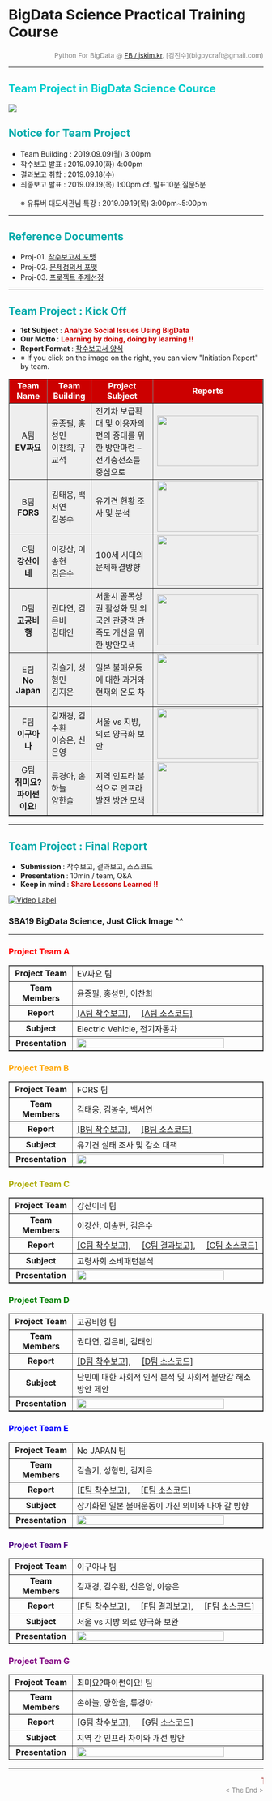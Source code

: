 
# BigData Science Practical Training Course

<div align='right'><font size=2 color='gray'>Python For BigData @ <font color='blue'><a href='https://www.facebook.com/jskim.kr'>FB / jskim.kr</a></font>, [김진수](bigpycraft@gmail.com)</font></div>
<hr>

<h2><font color="#00CCCC"><b>Team Project in BigData Science Cource</b></font></h2>

<img src="./images/BigData_Project.png">

## <font color='#00AAAA'>Notice for Team Project</font>
>  
- Team Building : 2019.09.09(월) 3:00pm
- 착수보고 발표 : 2019.09.10(화) 4:00pm    
- 결과보고 취합 : 2019.09.18(수)  
- 최종보고 발표 : 2019.09.19(목) 1:00pm    cf. 발표10분,질문5분
<br/><br/>※ 유튜버 대도서관님 특강 : 2019.09.19(목) 3:00pm~5:00pm 

<hr>


## <font color='#00AAAA'>Reference Documents</font>

- Proj-01. [착수보고서 포맷           ][proj-01]
- Proj-02. [문제정의서 포맷           ][proj-02]
- Proj-03. [프로젝트 주제선정         ][proj-03]


[proj-01]:  ./docu/SBA19_착수보고서_포맷_OOO팀.docx             "Go proj-01"
[proj-02]:  ./docu/SBA19_문제정의서_포맷.pdf                    "Go proj-02"
[proj-03]:  ./docu/SBA19_관심주제발표_For_Team_Building.pdf     "Go proj-03"

<hr>


##  <font color='#00AAAA'>Team Project : Kick Off</font>

- <b>1st Subject </b>: <font color='#CC0000'><b>Analyze Social Issues Using BigData </b></font>
- <b>Our Motto   </b>: <font color='#CC0000'><b>Learning by doing, doing by learning !! </b></font>
- <b>Report Format </b>: <a href="./docu/SBA19_착수보고서_포맷_OOO팀.docx">착수보고서 양식</a>
- ※ If you click on the image on the right, you can view "Initiation Report" by team.


<div align="left">
<table border=1 bgcolor="#EEEEEE">
	<tr bgcolor="#CC0000">
		<td width="100"><div align="center"><font color="#FFFFFF"><b>Team Name        </b></font></div></td>
		<td width="100"><div align="center"><font color="#FFFFFF"><b>Team Building    </b></font></div></td>
		<td width="300"><div align="center"><font color="#FFFFFF"><b>Project Subject  </b></font></div></td>
		<td width="120"><div align="center"><font color="#FFFFFF"><b>Reports          </b></font></div></td>
	</tr>
	<tr>
		<td><div align="center"> A팀<br/> <b>EV짜요</b>                                                                                          </div></td>
		<td><div align="left"  > 윤종필, 홍성민<br/> 이찬희, 구교석                                                                              </div></td>
		<td><div align="left"  > 전기차 보급확대 및 이용자의 편의 증대를 위한 방안마련 – 전기충전소를 중심으로 	                                 </div></td>
		<td><div align="center"> <a href="reports/SBA19_S1_착수보고서_A팀.pdf"><img src='images/Team_A_전기차2.jpg' width=200 height=100></a>    </div></td>
	</tr>
	<tr>
		<td><div align="center"> B팀<br/> <b>FORS</b>                                                                                          </div></td>
		<td><div align="left"  > 김태웅, 백서연<br/> 김봉수                                                                                      </div></td>
		<td><div align="left"  > 유기견 현황 조사 및 분석                                                                                        </div></td>
		<td><div align="center"> <a href="reports/SBA19_S1_착수보고서_B팀.pdf"><img src='images/Team_B_유기견.jpg'  width=200 height=100></a>    </div></td>
	</tr>
	<tr>
		<td><div align="center"> C팀<br/> <b>강산이네</b>                                                                                         </div></td>
		<td><div align="left"  > 이강산, 이송현<br/> 김은수                                                                                       </div></td>
		<td><div align="left"  > 100세 시대의 문제해결방향                                                                                        </div></td>
		<td><div align="center"> <a href="reports/SBA19_S1_착수보고서_C팀.pdf"><img src='images/Team_C_백세시대.jpg' width=200 height=100></a>    </div></td>
	</tr>
	<tr>
		<td><div align="center"> D팀<br/> <b>고공비행</b>                                                                                         </div></td>
		<td><div align="left"  > 권다연, 김은비<br/> 김태인                                                                                       </div></td>
		<td><div align="left"  > 서울시 골목상권 활성화 및 외국인 관광객 만족도 개선을 위한 방안모색                                              </div></td>
		<td><div align="center"> <a href="reports/SBA19_S1_착수보고서_D팀.pdf"><img src='images/Team_D_골목상권.jpg'  width=200 height=100></a>   </div></td>
	</tr>
	<tr>
		<td><div align="center"> E팀<br/> <b>No Japan</b>                                                                                         </div></td>
		<td><div align="left"  > 김슬기, 성형민<br/> 김지은                                                                                       </div></td>
		<td><div align="left"  > 일본 불매운동에 대한 과거와 현재의 온도 차                                                                       </div></td>
		<td><div align="center"> <a href="reports/SBA19_S1_착수보고서_E팀.pdf"><img src='images/Team_E_노우재팬.gif'  width=200 height=100></a>   </div></td>
	</tr>
	<tr>
		<td><div align="center"> F팀<br/> <b>이구아나</b>                                                                                         </div></td>
		<td><div align="left"  > 김재경, 김수환	<br/> 이승은, 신은영                                                                              </div></td>
		<td><div align="left"  > 서울 vs 지방, 의료 양극화 보안	                                                                                  </div></td>
		<td><div align="center"> <a href="reports/SBA19_S1_착수보고서_F팀.pdf"><img src='images/Team_F_양극화.png'  width=200 height=100></a>     </div></td>
	</tr>
	<tr>
		<td><div align="center"> G팀<br/> <b>취미요?<br/>파이썬이요!</b>                                                                           </div></td>
		<td><div align="left"  > 류경아, 손하늘	<br/> 양한솔                                                                                      </div></td>
		<td><div align="left"  > 지역 인프라 분석으로 인프라 발전 방안 모색	                                                                      </div></td>
		<td><div align="center"> <a href="reports/SBA19_S1_착수보고서_G팀.pdf"><img src='images/Team_G_사회인프라.jpg'  width=200 height=100></a> </div></td>
	</tr>
</table>
</div>

<hr>

##  <font color='#00AAAA'>Team Project : Final Report</font>
- <b>Submission   </b>: 착수보고, 결과보고, 소스코드
- <b>Presentation </b>: 10min / team, Q&A
- <b>Keep in mind </b>: <font color='#CC0000'><b> Share Lessons Learned !! </b></font>

[![Video Label](mov/SBA19_01.JPG)](https://youtu.be/G0u2V-en8oA) 
### SBA19 BigData Science, Just Click Image ^^

<hr>

### <font color="red">Project Team A </font>

<div align=left width=100%>
<table border=1 width=100%>
	<tr>
		<td width="25%"><div align="center"><b>Project Team</b></div></td>
		<td width="75%"><div align="left" > EV짜요 팀</div></td>
	</tr>
	<tr>
		<td><div align="center"><b>Team Members</b></div></td>
		<td><div align="left" > 윤종필, 홍성민, 이찬희 </div></td>
	</tr>
	<tr>
		<td><div align="center"><b>Report</b></div></td>
		<td>
			<div align="left" > 
				<a href="reports/SBA19_S1_착수보고서_A팀.pdf">[A팀 착수보고]</a>, &nbsp;&nbsp;&nbsp; 
				<a href="reports/Team_A/code/">[A팀 소스코드]</a>  
			</div>
		</td>
	</tr>
	<tr>
		<td><div align="center"><b>Subject</b></div></td>
		<td><div align="left" > Electric Vehicle, 전기자동차</div></td>
	</tr>
	<tr>
		<td><div align="center"><b>Presentation</b></div></td>
		<td><div align="left" ><a href="reports/SBA19_S3_최종보고서_A팀.pdf"><img src="images/Front_A.png" width="90%"></a></div></td>
	</tr>
</table>
</div>


### <font color="orange">Project Team B </font>

<div align=left width=100%>
<table border=1 width=100%>
	<tr>
		<td width="25%"><div align="center"><b>Project Team</b></div></td>
		<td width="75%"><div align="left" > FORS 팀</div></td>
	</tr>
	<tr>
		<td><div align="center"><b>Team Members</b></div></td>
		<td><div align="left" > 김태웅, 김봉수, 백서연 </div></td>
	</tr>
	<tr>
		<td><div align="center"><b>Report</b></div></td>
		<td>
			<div align="left" > 
				<a href="reports/SBA19_S1_착수보고서_B팀.pdf">[B팀 착수보고]</a>, &nbsp;&nbsp;&nbsp; 
				<a href="reports/Team_B/code/">[B팀 소스코드]</a>  
			</div>
		</td>
	</tr>
	<tr>
		<td><div align="center"><b>Subject</b></div></td>
		<td><div align="left" > 유기견 실태 조사 및 감소 대책</div></td>
	</tr>
	<tr>
		<td><div align="center"><b>Presentation</b></div></td>
		<td><div align="left" ><a href="reports/SBA19_S3_최종보고서_B팀.pdf"><img src="images/Front_B.png" width="90%"></a></div></td>
	</tr>
</table>
</div>

### <font color="#AAAA00">Project Team C </font>

<div align=left width=100%>
<table border=1 width=100%>
	<tr>
		<td width="25%"><div align="center"><b>Project Team</b></div></td>
		<td width="75%"><div align="left" > 강산이네 팀</div></td>
	</tr>
	<tr>
		<td><div align="center"><b>Team Members</b></div></td>
		<td><div align="left" > 이강산, 이송현, 김은수 </div></td>
	</tr>
	<tr>
		<td><div align="center"><b>Report</b></div></td>
		<td>
			<div align="left" > 
				<a href="reports/SBA19_S1_착수보고서_C팀.pdf">[C팀 착수보고]</a>, &nbsp;&nbsp;&nbsp; 
				<a href="reports/SBA19_S2_결과보고서_C팀.pdf">[C팀 결과보고]</a>, &nbsp;&nbsp;&nbsp; 
				<a href="reports/Team_C/code/">[C팀 소스코드]</a>  
			</div>
		</td>
	</tr>
	<tr>
		<td><div align="center"><b>Subject</b></div></td>
		<td><div align="left" > 고령사회 소비패턴분석 </div></td>
	</tr>
	<tr>
		<td><div align="center"><b>Presentation</b></div></td>
		<td><div align="left" ><a href="reports/SBA19_S3_최종보고서_C팀.pdf"><img src="images/Front_C.png" width="90%"></a></div></td>
	</tr>
</table>
</div>


### <font color="green">Project Team D </font>

<div align=left width=100%>
<table border=1 width=100%>
	<tr>
		<td width="25%"><div align="center"><b>Project Team</b></div></td>
		<td width="75%"><div align="left" > 고공비행 팀</div></td>
	</tr>
	<tr>
		<td><div align="center"><b>Team Members</b></div></td>
		<td><div align="left" > 권다연, 김은비, 김태인 </div></td>
	</tr>
	<tr>
		<td><div align="center"><b>Report</b></div></td>
		<td>
			<div align="left" > 
				<a href="reports/SBA19_S1_착수보고서_D팀.pdf">[D팀 착수보고]</a>, &nbsp;&nbsp;&nbsp; 
				<a href="reports/Team_D/code/">[D팀 소스코드]</a>  
			</div>
		</td>
	</tr>
	<tr>
		<td><div align="center"><b>Subject</b></div></td>
		<td><div align="left" > 난민에 대한 사회적 인식 분석 및 사회적 불안감 해소 방안 제안 </div></td>
	</tr>
	<tr>
		<td><div align="center"><b>Presentation</b></div></td>
		<td><div align="left" ><a href="reports/SBA19_S3_최종보고서_D팀.pdf"><img src="images/Front_D.png" width="90%"></a></div></td>
	</tr>
</table>
</div>


### <font color="blue">Project Team E </font>

<div align=left width=100%>
<table border=1 width=100%>
	<tr>
		<td width="25%"><div align="center"><b>Project Team</b></div></td>
		<td width="75%"><div align="left" > No JAPAN 팀</div></td>
	</tr>
	<tr>
		<td><div align="center"><b>Team Members</b></div></td>
		<td><div align="left" > 김슬기, 성형민, 김지은 </div></td>
	</tr>
	<tr>
		<td><div align="center"><b>Report</b></div></td>
		<td>
			<div align="left" > 
				<a href="reports/SBA19_S1_착수보고서_E팀.pdf">[E팀 착수보고]</a>, &nbsp;&nbsp;&nbsp; 
				<a href="reports/Team_E/code/">[E팀 소스코드]</a>  
			</div>
		</td>
	</tr>
	<tr>
		<td><div align="center"><b>Subject</b></div></td>
		<td><div align="left" > 장기화된 일본 불매운동이 가진 의미와 나아 갈 방향 </div></td>
	</tr>
	<tr>
		<td><div align="center"><b>Presentation</b></div></td>
		<td><div align="left" ><a href="reports/SBA19_S3_최종보고서_E팀.pdf"><img src="images/Front_E.png" width="90%"></a></div></td>
	</tr>
</table>
</div>

### <font color="indigo">Project Team F </font>

<div align=left width=100%>
<table border=1 width=100%>
	<tr>
		<td width="25%"><div align="center"><b>Project Team</b></div></td>
		<td width="75%"><div align="left" > 이구아나 팀</div></td>
	</tr>
	<tr>
		<td><div align="center"><b>Team Members</b></div></td>
		<td><div align="left" > 김재경, 김수환, 신은영, 이승은 </div></td>
	</tr>
	<tr>
		<td><div align="center"><b>Report</b></div></td>
		<td>
			<div align="left" > 
				<a href="reports/SBA19_S1_착수보고서_F팀.pdf">[F팀 착수보고]</a>, &nbsp;&nbsp;&nbsp; 
				<a href="reports/SBA19_S2_결과보고서_F팀.pdf">[F팀 결과보고]</a>, &nbsp;&nbsp;&nbsp; 
				<a href="reports/Team_F/code/">[F팀 소스코드]</a>  
			</div>
		</td>
	</tr>
	<tr>
		<td><div align="center"><b>Subject</b></div></td>
		<td><div align="left" > 서울 vs 지방 의료 양극화 보완 </div></td>
	</tr>
	<tr>
		<td><div align="center"><b>Presentation</b></div></td>
		<td><div align="left" ><a href="reports/SBA19_S3_최종보고서_F팀.pdf"><img src="images/Front_F.png" width="90%"></a></div></td>
	</tr>
</table>
</div>


### <font color="purple">Project Team G </font>

<div align=left width=100%>
<table border=1 width=100%>
	<tr>
		<td width="25%"><div align="center"><b>Project Team</b></div></td>
		<td width="75%"><div align="left" > 최미요?파이썬이요! 팀</div></td>
	</tr>
	<tr>
		<td><div align="center"><b>Team Members</b></div></td>
		<td><div align="left" > 손하늘, 양한솔, 류경아 </div></td>
	</tr>
	<tr>
		<td><div align="center"><b>Report</b></div></td>
		<td>
			<div align="left" > 
				<a href="reports/SBA19_S1_착수보고서_G팀.pdf">[G팀 착수보고]</a>, &nbsp;&nbsp;&nbsp; 
				<a href="reports/Team_G/code/">[G팀 소스코드]</a>  
			</div>
		</td>
	</tr>
	<tr>
		<td><div align="center"><b>Subject</b></div></td>
		<td><div align="left" > 지역 간 인프라 차이와 개선 방안 </div></td>
	</tr>
	<tr>
		<td><div align="center"><b>Presentation</b></div></td>
		<td><div align="left" ><a href="reports/SBA19_S3_최종보고서_G팀.pdf"><img src="images/Front_G.png" width="90%"></a></div></td>
	</tr>
</table>
</div>

<hr>
<marquee><font size=3 color='brown'>The BigpyCraft find the information to design valuable society with Technology & Craft.</font></marquee>
<div align='right'><font size=2 color='gray'> &lt; The End &gt; </font></div>
